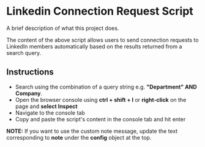 # Linkedin Connection Request Script
A brief description of what this project does.

The content of the above script allows users to send connection requests to LinkedIn members automatically based on the results returned from a search query.

## Instructions
 - Search using the combination of a query string e.g. **"Department" AND Company**.
 - Open the browser console using **ctrl + shift + I** or **right-click** on the page and **select Inspect**
 - Navigate to the console tab
 - Copy and paste the script's content in the console tab and hit enter

**NOTE:** If you want to use the custom note message, update the text corresponding to **note** under the **config** object at the top.
